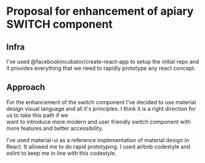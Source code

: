 # Proposal for enhancement of apiary SWITCH component

## Infra

I've used @facebookincubator/create-react-app to setup the initial repo and it provides
everything that we need to rapidly prototype any react concept.

## Approach

For the enhancement of the switch component  I've decided to use material design visual language
and all it's principles. I think it is a right direction for us to take this path if we  
want to introduce more modern and user friendly switch component with more features 
and better accessibility.

I've used material-ui as a reference implementation of material design in React. 
It allowed me to do rapid prototyping. I used airbnb codestyle and eslint to keep
me in line with this codestyle.

